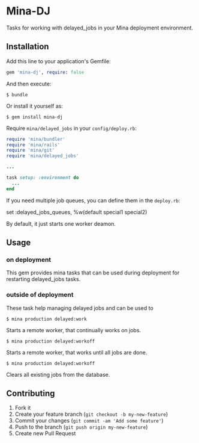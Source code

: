 # Mina-DJ

Tasks for working with delayed_jobs in your Mina deployment environment.

## Installation

Add this line to your application's Gemfile:

```rb
gem 'mina-dj', require: false
```

And then execute:

```shell
$ bundle
```

Or install it yourself as:
```shell
$ gem install mina-dj
```

Require `mina/delayed_jobs` in your `config/deploy.rb`:

```rb
require 'mina/bundler'
require 'mina/rails'
require 'mina/git'
require 'mina/delayed_jobs'

...

task setup: :environment do
  ...
end
```

If you need multiple job queues, you can define them in the `deploy.rb`:

set :delayed_jobs_queues, %w(default special1 special2)

By default, it just starts one worker deamon.

## Usage

### on deployment

This gem provides mina tasks that can be used during deployment for restarting delayed_jobs tasks.




### outside of deployment

These task help managing delayed jobs and can be used to

```shell
$ mina production delayed:work
```

Starts a remote worker, that continually works on jobs.

```shell
$ mina production delayed:workoff
```

Starts a remote worker, that works until all jobs are done.

```shell
$ mina production delayed:workoff
```

Clears all existing jobs from the database.

## Contributing

1. Fork it
2. Create your feature branch (`git checkout -b my-new-feature`)
3. Commit your changes (`git commit -am 'Add some feature'`)
4. Push to the branch (`git push origin my-new-feature`)
5. Create new Pull Request
